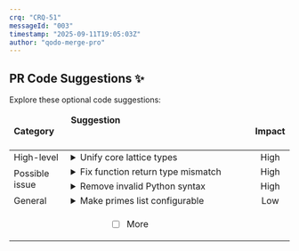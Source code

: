 ```yaml
---
crq: "CRQ-51"
messageId: "003"
timestamp: "2025-09-11T19:05:03Z"
author: "qodo-merge-pro"
---
```


## PR Code Suggestions ✨

<!-- 30bfda3 -->

Explore these optional code suggestions:

<table><thead><tr><td><strong>Category</strong></td><td align=left><strong>Suggestion&nbsp; &nbsp; &nbsp; &nbsp; &nbsp; &nbsp; &nbsp; &nbsp; &nbsp; &nbsp; &nbsp; &nbsp; &nbsp; &nbsp; &nbsp; &nbsp; &nbsp; &nbsp; &nbsp; &nbsp; &nbsp; &nbsp; &nbsp; &nbsp; &nbsp; &nbsp; &nbsp; &nbsp; &nbsp; &nbsp; &nbsp; &nbsp; &nbsp; &nbsp; &nbsp; &nbsp; &nbsp; &nbsp; &nbsp; &nbsp; &nbsp; &nbsp; &nbsp; &nbsp; &nbsp; &nbsp; &nbsp; &nbsp; &nbsp; &nbsp; &nbsp; &nbsp; &nbsp; &nbsp; &nbsp; &nbsp; &nbsp; &nbsp; &nbsp; &nbsp; &nbsp; &nbsp; &nbsp; &nbsp; &nbsp; &nbsp; </strong></td><td align=center><strong>Impact</strong></td></tr><tbody><tr><td rowspan=1>High-level</td>
<td>



<details><summary>Unify core lattice types</summary>

___

**The PR introduces multiple, conflicting definitions of core lattice types <br>(<code>ValueType</code>, <code>Instance</code>, etc.) across various new files. This fragmentation leads <br>to incompatible components and runtime errors, such as attempting to populate a <br><code>ThreeValue</code> layer with <code>bool</code> types. The suggestion is to consolidate these core <br>types into a single, shared module or crate to ensure type safety, consistency, <br>and interoperability across the entire framework.**


### Examples:



<details>
<summary>
<a href="https://github.com/meta-introspector/git-submodules-rs-nix/pull/6/files#diff-b4cbc31fe99d9b693a12612fdfbcbb6a05afbab7836ee96ef34759a80eea2dfcR9-R171">src/lattice_types.rs [9-171]</a>
</summary></details>



<details>
<summary>
<a href="https://github.com/meta-introspector/git-submodules-rs-nix/pull/6/files#diff-780a4d5fb95789264d299113f8c45e066dafc4aa039180f7494020e35c5246b6R3-R110">src/lattice_model.rs [3-110]</a>
</summary></details>




### Solution Walkthrough:



#### Before:
```rust
// In src/lattice_types.rs
pub enum ValueType { Bit, ThreeValue, PrimeValue(u8) }
pub struct Instance<T> { ... }
// ... and so on

// In src/lattice_model.rs
pub enum ValueType { Bit, ThreeValue, P7(u8), ... } // Different definition
pub struct Instance<T> { ... }
// ... and so on

// In src/lattice_classifier_app.rs
pub enum ValueType { Bit, PrimeValue(u8) } // Another different definition
// ... and so on

// In src/lib.rs (using lattice_model)
fn build_zos_lattice(...) {
  // Creates a layer for k=3, but uses a k=2 type (bool)
  let mut doc_layer = LatticeLayer::<bool>::new(ValueType::ThreeValue);
  // ...
  // This will cause a panic in `add_instance` due to assert_eq!(2, 3)
  doc_layer.add_instance(instance_with_bools);
}

```



#### After:
```rust
// In a new crate, e.g., `lattice_core/src/lib.rs`
pub enum ValueType { Bit, ThreeValue, FiveValue, ... }
pub trait HasValueCount { fn k() -> u8; }
pub struct Instance<T: HasValueCount> { ... }
pub struct LatticeLayer<T: HasValueCount> { ... }
// ... all core types defined once

// In all other crates/modules (src/lib.rs, lattice_classifier_app, etc.)
use lattice_core::{ValueType, Instance, LatticeLayer, ...};

// In src/lib.rs
fn build_zos_lattice(...) {
  // This would now cause a compile-time error if ThreeValueUnit is not used
  let mut doc_layer = LatticeLayer::<ThreeValueUnit>::new(ValueType::ThreeValue);
  // ...
  // This is now type-safe
  doc_layer.add_instance(instance_with_three_value_units);
}

```




<details><summary>Suggestion importance[1-10]: 10</summary>

__

Why: This suggestion correctly identifies a critical, systemic design flaw where core data structures are duplicated and misused across many new files, which would cause runtime panics and prevent interoperability between the new applications.


</details></details></td><td align=center>High

</td></tr><tr><td rowspan=2>Possible issue</td>
<td>



<details><summary>Fix function return type mismatch</summary>

___

**The main function returns <code>Ok(())</code> but is not declared to return a <code>Result</code> type. <br>This will cause a compilation error since the function signature doesn't match <br>the return statement.**

[src/lattice_mapper_app.rs [136-209]](https://github.com/meta-introspector/git-submodules-rs-nix/pull/6/files#diff-d4b10dc90da2ebd2e54c216c08faf398915f797cc4bf2e94185cd40832762c62R136-R209)

```diff
-fn main() {
+fn main() -> Result<(), Box<dyn std::error::Error>> {
     println!("\n--- Lattice Mapper Application ---");
     ...
     Ok(())
 }
```



`[To ensure code accuracy, apply this suggestion manually]`


<details><summary>Suggestion importance[1-10]: 9</summary>

__

Why: The suggestion correctly identifies a type mismatch between the `main` function's signature and its return statement, which would cause a compilation error.


</details></details></td><td align=center>High

</td></tr><tr><td>



<details><summary>Remove invalid Python syntax</summary>

___

**The file starts with triple quotes which is Python syntax, not Rust. This will <br>cause compilation errors as Rust doesn't recognize this syntax for comments or <br>strings.**

[src/grand_unified_search.rs [1-148]](https://github.com/meta-introspector/git-submodules-rs-nix/pull/6/files#diff-b8a48c02f53b75052bc23d20df7488207a5b86d7815d3fb29ef0b8b985553ab1R1-R148)

```diff
-"""//! This program conceptually outlines a "Grand Unified Search" system in Rust.
+//! This program conceptually outlines a "Grand Unified Search" system in Rust.
 //! It aims to demonstrate how a program could parse its own code, search for similar
 //! programs within a vast repository (like 10k submodules), and interact with LLMs
 //! for knowledge extraction, all within the framework of our defined lattice.
 ...
-""
```



`[To ensure code accuracy, apply this suggestion manually]`


<details><summary>Suggestion importance[1-10]: 9</summary>

__

Why: The suggestion correctly identifies invalid Python-style triple-quote syntax in a Rust file, which would cause a compilation failure.


</details></details></td><td align=center>High

</td></tr><tr><td rowspan=1>General</td>
<td>



<details><summary>Make primes list configurable</summary>

___

**Consider making the primes list configurable through command-line arguments or a <br>configuration file. Hard-coding the primes limits flexibility and makes the <br>application less reusable for different lattice configurations.**

[lattice_generator_app/src/main.rs [19]](https://github.com/meta-introspector/git-submodules-rs-nix/pull/6/files#diff-ba3c74e9dedda9c826a5198e4fb1879be1cc3251ad2be3b8bd4cef25d22bf646R19-R19)

```diff
-let primes = vec![2, 3, 5, 7, 11, 13, 17, 19];
+let primes = std::env::args()
+    .nth(1)
+    .map(|arg| arg.split(',').map(|s| s.parse().unwrap()).collect())
+    .unwrap_or_else(|| vec![2, 3, 5, 7, 11, 13, 17, 19]);
```



`[To ensure code accuracy, apply this suggestion manually]`


<details><summary>Suggestion importance[1-10]: 6</summary>

__

Why: This is a valid suggestion that improves the application's flexibility by allowing the `primes` list to be configured at runtime, rather than being hardcoded.


</details></details></td><td align=center>Low

</td></tr>
<tr><td align="center" colspan="2">

- [ ] More <!-- /improve --more_suggestions=true -->

</td><td></td></tr></tbody></table>
